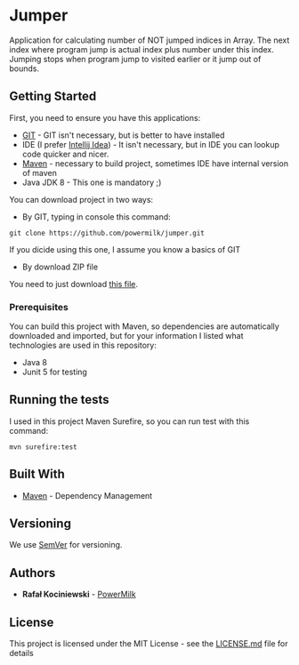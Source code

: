 # Jumper

Application for calculating number of NOT jumped indices in Array. The next index where program jump is actual index plus number under this index. Jumping stops when program jump to visited earlier or it jump out of bounds.

## Getting Started

First, you need to ensure you have this applications:

- [GIT](https://git-scm.com/) - GIT isn't necessary, but is better to have installed
- IDE (I prefer [Intellij Idea](https://www.jetbrains.com/idea/)) - It isn't necessary, but in IDE you can lookup code quicker and nicer.
- [Maven](https://maven.apache.org/) - necessary to build project, sometimes IDE have internal version of maven
- Java JDK 8 - This one is mandatory ;)

You can download project in two ways:
 - By GIT, typing in console this command:
 ```
 git clone https://github.com/powermilk/jumper.git
 ```
 If you dicide using this one, I assume you know a basics of GIT
 - By download ZIP file

 You need to just download [this file](https://github.com/powermilk/jumper/archive/master.zip).

### Prerequisites

You can build this project with Maven, so dependencies are automatically downloaded and imported, but for your information I listed what technologies are used in this repository:
- Java 8
- Junit 5 for testing

## Running the tests

I used in this project Maven Surefire, so you can run test with this command:
```
mvn surefire:test
```

## Built With

* [Maven](https://maven.apache.org/) - Dependency Management

## Versioning

We use [SemVer](http://semver.org/) for versioning.

## Authors

* **Rafał Kociniewski** - [PowerMilk](https://github.com/powermilk)

## License

This project is licensed under the MIT License - see the [LICENSE.md](LICENSE.md) file for details
